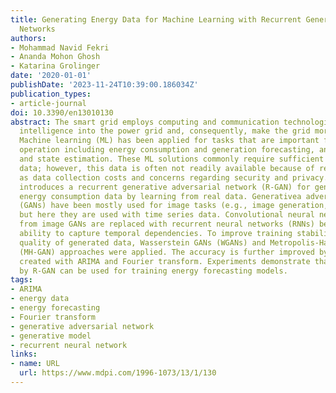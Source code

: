```yaml
---
title: Generating Energy Data for Machine Learning with Recurrent Generative Adversarial
  Networks
authors:
- Mohammad Navid Fekri
- Ananda Mohon Ghosh
- Katarina Grolinger
date: '2020-01-01'
publishDate: '2023-11-24T10:39:00.186034Z'
publication_types:
- article-journal
doi: 10.3390/en13010130
abstract: The smart grid employs computing and communication technologies to embed
  intelligence into the power grid and, consequently, make the grid more efficient.
  Machine learning (ML) has been applied for tasks that are important for smart grid
  operation including energy consumption and generation forecasting, anomaly detection,
  and state estimation. These ML solutions commonly require sufficient historical
  data; however, this data is often not readily available because of reasons such
  as data collection costs and concerns regarding security and privacy. This paper
  introduces a recurrent generative adversarial network (R-GAN) for generating realistic
  energy consumption data by learning from real data. Generativea adversarial networks
  (GANs) have been mostly used for image tasks (e.g., image generation, super-resolution),
  but here they are used with time series data. Convolutional neural networks (CNNs)
  from image GANs are replaced with recurrent neural networks (RNNs) because of RNN’s
  ability to capture temporal dependencies. To improve training stability and increase
  quality of generated data, Wasserstein GANs (WGANs) and Metropolis-Hastings GAN
  (MH-GAN) approaches were applied. The accuracy is further improved by adding features
  created with ARIMA and Fourier transform. Experiments demonstrate that data generated
  by R-GAN can be used for training energy forecasting models.
tags:
- ARIMA
- energy data
- energy forecasting
- Fourier transform
- generative adversarial network
- generative model
- recurrent neural network
links:
- name: URL
  url: https://www.mdpi.com/1996-1073/13/1/130
---
```

